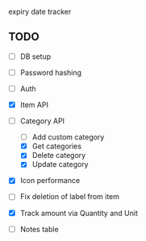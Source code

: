 expiry date tracker

## TODO

- [ ] DB setup
- [ ] Password hashing
- [ ] Auth
- [x] Item API
- [ ] Category API

  - [ ] Add custom category
  - [x] Get categories
  - [x] Delete category
  - [x] Update category

- [x] Icon performance
- [ ] Fix deletion of label from item
- [x] Track amount via Quantity and Unit
- [ ] Notes table
